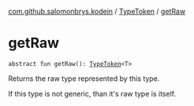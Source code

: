 [com.github.salomonbrys.kodein](../index.md) / [TypeToken](index.md) / [getRaw](.)

# getRaw

`abstract fun getRaw(): `[`TypeToken`](index.md)`<T>`

Returns the raw type represented by this type.

If this type is not generic, than it's raw type is itself.

